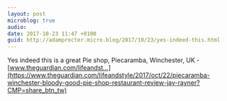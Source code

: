 ```yaml
---
layout: post
microblog: true
audio: 
date: 2017-10-23 11:47 +0100
guid: http://adamprocter.micro.blog/2017/10/23/yes-indeed-this.html
---
```


Yes indeed this is a great Pie shop, Piecaramba, Winchester, UK - [www.theguardian.com/lifeandst...](https://www.theguardian.com/lifeandstyle/2017/oct/22/piecaramba-winchester-bloody-good-pie-shop-restaurant-review-jay-rayner?CMP=share_btn_tw)
